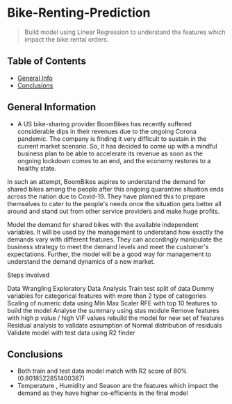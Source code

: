 
# Bike-Renting-Prediction
> Build model using Linear Regression to understand the features which impact the bike rental orders.


## Table of Contents
* [General Info](#general-information)
* [Conclusions](#conclusions)

<!-- You can include any other section that is pertinent to your problem -->

## General Information
- A US bike-sharing provider BoomBikes has recently suffered considerable dips in their revenues due to the ongoing Corona pandemic. The company is finding it very difficult to sustain in the current market scenario. So, it has decided to come up with a mindful business plan to be able to accelerate its revenue as soon as the ongoing lockdown comes to an end, and the economy restores to a healthy state. 

In such an attempt, BoomBikes aspires to understand the demand for shared bikes among the people after this ongoing quarantine situation ends across the nation due to Covid-19. They have planned this to prepare themselves to cater to the people's needs once the situation gets better all around and stand out from other service providers and make huge profits.

Model the demand for shared bikes with the available independent variables. It will be used by the management to understand how exactly the demands vary with different features. They can accordingly manipulate the business strategy to meet the demand levels and meet the customer's expectations. Further, the model will be a good way for management to understand the demand dynamics of a new market. 

Steps Involved

Data Wrangling
Exploratory Data Analysis
Train test split of data
Dummy variables for categorical features with more than 2 type of categories
Scaling of numeric data using Min Max Scaler
RFE with top 10 features to build the model
Analyse the summary using stas module
Remove features with high p value / high VIF values
rebuild the model for new set of features
Residual analysis to validate assumption of Normal distribution of residuals
Validate model with test data using R2 finder

## Conclusions
- Both train and test data model match with R2 score of 80% (0.8018522851400387)
- Temperature , Humidity and Season are the features which impact the demand as they have higher co-efficients in the final model


<!-- You don't have to include all sections - just the one's relevant to your project -->
